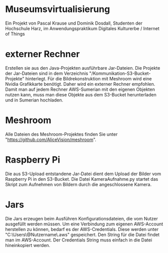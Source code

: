 # Museumsvirtualisierung
Ein Projekt von Pascal Krause und Dominik Dosdall, Studenten der Hochschule Harz, im Anwendungspraktikum Digitales Kulturerbe / Internet of Things

# externer Rechner
Erstellen sie aus den Java-Projekten ausführbare Jar-Dateien.
Die Projekte der Jar-Dateien sind in dem Verzeichnis "/Kommunikation-S3-Bucket-Projekte" hinterlegt.
Für die Bildrekonstruktion mit Meshroom wird eine Nvidia Grafikkarte benötigt. Daher wird ein externer Rechner empfohlen.
Damit man auf jedem Rechner AWS-Sumerian mit den eigenen Objekten nutzen kann, muss man diese Objekte aus dem S3-Bucket herunterladen und in Sumerian hochladen.

# Meshroom
Alle Dateien des Meshroom-Projektes finden Sie unter "https://github.com/AliceVision/meshroom".

# Raspberry Pi
Die aus S3-Upload entstandene Jar-Datei dient dem Upload der Bilder vom Raspberry Pi in den S3-Bucket.
Die Datei KameraAufnahme.py startet das Skript zum Aufnehmen von Bildern durch die angeschlossene Kamera.

# Jars
Die Jars erzeugen beim Ausführen Konfigurationsdateien, die vom Nutzer ausgefüllt werden müssen.
Um eine Verbindung zum eigenen AWS-Account herstellen zu können, bedarf es der AWS-Credentials. Diese werden unter "C:\Users\\@Nutzername\\.aws" gespeichert.
Den String für die Datei findet man im AWS-Account. Der Credentials String muss einfach in die Datei hineinkopiert werden.
